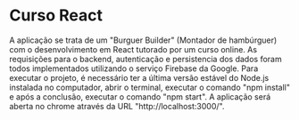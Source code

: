 # Curso React
A aplicação se trata de um "Burguer Builder" (Montador de hambúrguer) com o desenvolvimento em React tutorado por um curso online. 
As requisições para o backend, autenticação e persistencia dos dados foram todos implementados utilizando o serviço Firebase da Google.
Para executar o projeto, é necessário ter a última versão estável do Node.js instalada no computador, abrir o terminal, executar o comando "npm install" e após a conclusão, executar o comando "npm start". A aplicação será aberta no chrome através da URL "http://localhost:3000/".
